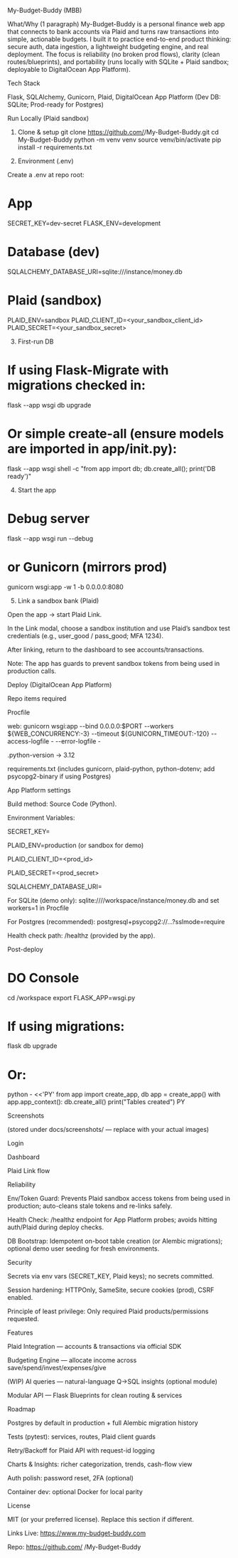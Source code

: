 My-Budget-Buddy (MBB)

What/Why (1 paragraph)
My-Budget-Buddy is a personal finance web app that connects to bank accounts via Plaid and turns raw transactions into simple, actionable budgets. I built it to practice end-to-end product thinking: secure auth, data ingestion, a lightweight budgeting engine, and real deployment. The focus is reliability (no broken prod flows), clarity (clean routes/blueprints), and portability (runs locally with SQLite + Plaid sandbox; deployable to DigitalOcean App Platform).

Tech Stack

Flask, SQLAlchemy, Gunicorn, Plaid, DigitalOcean App Platform
(Dev DB: SQLite; Prod-ready for Postgres)

Run Locally (Plaid sandbox)
1) Clone & setup
git clone https://github.com/<you>/My-Budget-Buddy.git
cd My-Budget-Buddy
python -m venv venv
source venv/bin/activate
pip install -r requirements.txt

2) Environment (.env)

Create a .env at repo root:

# App
SECRET_KEY=dev-secret
FLASK_ENV=development

# Database (dev)
SQLALCHEMY_DATABASE_URI=sqlite:///instance/money.db

# Plaid (sandbox)
PLAID_ENV=sandbox
PLAID_CLIENT_ID=<your_sandbox_client_id>
PLAID_SECRET=<your_sandbox_secret>

3) First-run DB
# If using Flask-Migrate with migrations checked in:
flask --app wsgi db upgrade

# Or simple create-all (ensure models are imported in app/__init__.py):
flask --app wsgi shell -c "from app import db; db.create_all(); print('DB ready')"

4) Start the app
# Debug server
flask --app wsgi run --debug
# or Gunicorn (mirrors prod)
gunicorn wsgi:app -w 1 -b 0.0.0.0:8080

5) Link a sandbox bank (Plaid)

Open the app → start Plaid Link.

In the Link modal, choose a sandbox institution and use Plaid’s sandbox test credentials (e.g., user_good / pass_good; MFA 1234).

After linking, return to the dashboard to see accounts/transactions.

Note: The app has guards to prevent sandbox tokens from being used in production calls.

Deploy (DigitalOcean App Platform)

Repo items required

Procfile

web: gunicorn wsgi:app --bind 0.0.0.0:$PORT --workers ${WEB_CONCURRENCY:-3} --timeout ${GUNICORN_TIMEOUT:-120} --access-logfile - --error-logfile -


.python-version → 3.12

requirements.txt (includes gunicorn, plaid-python, python-dotenv; add psycopg2-binary if using Postgres)

App Platform settings

Build method: Source Code (Python).

Environment Variables:

SECRET_KEY=<long-random>

PLAID_ENV=production (or sandbox for demo)

PLAID_CLIENT_ID=<prod_id>

PLAID_SECRET=<prod_secret>

SQLALCHEMY_DATABASE_URI=

For SQLite (demo only): sqlite:////workspace/instance/money.db and set workers=1 in Procfile

For Postgres (recommended): postgresql+psycopg2://…?sslmode=require

Health check path: /healthz (provided by the app).

Post-deploy

# DO Console
cd /workspace
export FLASK_APP=wsgi.py
# If using migrations:
flask db upgrade
# Or:
python - <<'PY'
from app import create_app, db
app = create_app()
with app.app_context():
    db.create_all()
    print("Tables created")
PY

Screenshots

(stored under docs/screenshots/ — replace with your actual images)

Login


Dashboard


Plaid Link flow


Reliability

Env/Token Guard: Prevents Plaid sandbox access tokens from being used in production; auto-cleans stale tokens and re-links safely.

Health Check: /healthz endpoint for App Platform probes; avoids hitting auth/Plaid during deploy checks.

DB Bootstrap: Idempotent on-boot table creation (or Alembic migrations); optional demo user seeding for fresh environments.

Security

Secrets via env vars (SECRET_KEY, Plaid keys); no secrets committed.

Session hardening: HTTPOnly, SameSite, secure cookies (prod), CSRF enabled.

Principle of least privilege: Only required Plaid products/permissions requested.

Features

Plaid Integration — accounts & transactions via official SDK

Budgeting Engine — allocate income across save/spend/invest/expenses/give

(WIP) AI queries — natural-language Q→SQL insights (optional module)

Modular API — Flask Blueprints for clean routing & services

Roadmap

Postgres by default in production + full Alembic migration history

Tests (pytest): services, routes, Plaid client guards

Retry/Backoff for Plaid API with request-id logging

Charts & Insights: richer categorization, trends, cash-flow view

Auth polish: password reset, 2FA (optional)

Container dev: optional Docker for local parity

License

MIT (or your preferred license). Replace this section if different.

Links
Live: https://www.my-budget-buddy.com

Repo: https://github.com/
<you>/My-Budget-Buddy
